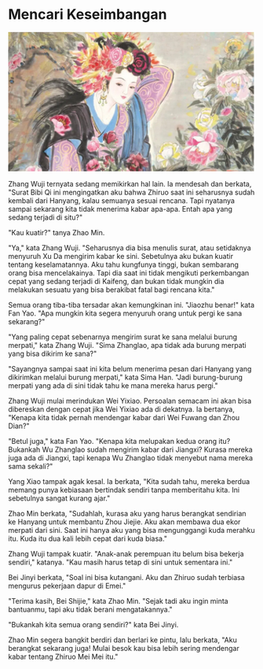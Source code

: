 # Mencari Keseimbangan

![Ilustrasi Bab 42](/assets/images/empress-bayan.webp "Permaisuri Toghon Temur, Bayan Khutugh")

Zhang Wuji ternyata sedang memikirkan hal lain. Ia mendesah dan berkata, "Surat Bibi Qi ini mengingatkan aku bahwa 
Zhiruo saat ini seharusnya sudah kembali dari Hanyang, kalau semuanya sesuai rencana. Tapi nyatanya sampai sekarang 
kita tidak menerima kabar apa-apa. Entah apa yang sedang terjadi di situ?"

"Kau kuatir?" tanya Zhao Min.

"Ya," kata Zhang Wuji. "Seharusnya dia bisa menulis surat, atau setidaknya menyuruh Xu Da mengirim kabar ke sini. 
Sebetulnya aku bukan kuatir tentang keselamatannya. Aku tahu kungfunya tinggi, bukan sembarang orang bisa mencelakainya. 
Tapi dia saat ini tidak mengikuti perkembangan cepat yang sedang terjadi di Kaifeng, dan bukan tidak mungkin dia melakukan 
sesuatu yang bisa berakibat fatal bagi rencana kita."

Semua orang tiba-tiba tersadar akan kemungkinan ini. "Jiaozhu benar!" kata Fan Yao. "Apa mungkin kita segera menyuruh orang 
untuk pergi ke sana sekarang?"

"Yang paling cepat sebenarnya mengirim surat ke sana melalui burung merpati," kata Zhang Wuji. "Sima Zhanglao, apa tidak 
ada burung merpati yang bisa dikirim ke sana?"

"Sayangnya sampai saat ini kita belum menerima pesan dari Hanyang yang dikirimkan melalui burung merpati," kata Sima Han. 
"Jadi burung-burung merpati yang ada di sini tidak tahu ke mana mereka harus pergi."

Zhang Wuji mulai merindukan Wei Yixiao. Persoalan semacam ini akan bisa dibereskan dengan cepat jika Wei Yixiao ada di dekatnya.
Ia bertanya, "Kenapa kita tidak pernah mendengar kabar dari Wei Fuwang dan Zhou Dian?"

"Betul juga," kata Fan Yao. "Kenapa kita melupakan kedua orang itu? Bukankah Wu Zhanglao sudah mengirim kabar dari 
Jiangxi? Kurasa mereka juga ada di Jiangxi, tapi kenapa Wu Zhanglao tidak menyebut nama mereka sama sekali?"

Yang Xiao tampak agak kesal. Ia berkata, "Kita sudah tahu, mereka berdua memang punya kebiasaan bertindak sendiri tanpa 
memberitahu kita. Ini sebetulnya sangat kurang ajar."

Zhao Min berkata, "Sudahlah, kurasa aku yang harus berangkat sendirian ke Hanyang untuk membantu Zhou Jiejie. Aku akan 
membawa dua ekor merpati dari sini. Saat ini hanya aku yang bisa mengunggangi kuda merahku itu. Kuda itu dua kali lebih 
cepat dari kuda biasa."

Zhang Wuji tampak kuatir. "Anak-anak perempuan itu belum bisa bekerja sendiri," katanya. "Kau masih harus tetap di sini 
untuk sementara ini."

Bei Jinyi berkata, "Soal ini bisa kutangani. Aku dan Zhiruo sudah terbiasa mengurus pekerjaan dapur di Emei."

"Terima kasih, Bei Shijie," kata Zhao Min. "Sejak tadi aku ingin minta bantuanmu, tapi aku tidak berani mengatakannya."

"Bukankah kita semua orang sendiri?" kata Bei Jinyi.

Zhao Min segera bangkit berdiri dan berlari ke pintu, lalu berkata, "Aku berangkat sekarang juga! Mulai besok kau bisa 
lebih sering mendengar kabar tentang Zhiruo Mei Mei itu."

 


